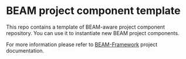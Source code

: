 # BEAM project component template

This repo contains a template of BEAM-aware project component repository. You can use it to instantiate new BEAM project components.

For more information please refer to [BEAM-Framework](https://github.com/inFullMobile/BEAM-Framework) project documentation.
